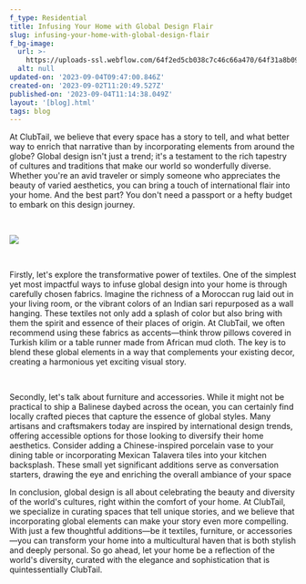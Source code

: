 ```yaml
---
f_type: Residential
title: Infusing Your Home with Global Design Flair
slug: infusing-your-home-with-global-design-flair
f_bg-image:
  url: >-
    https://uploads-ssl.webflow.com/64f2ed5cb038c7c46c66a470/64f31a8b098c06f3f72d1233_64a365bf593829c2f88f9d3f_64a2daac3d51d3a8e170ccf3_Mask%2520group-2-p-500.webp.png
  alt: null
updated-on: '2023-09-04T09:47:00.846Z'
created-on: '2023-09-02T11:20:49.527Z'
published-on: '2023-09-04T11:14:38.049Z'
layout: '[blog].html'
tags: blog
---
```


At ClubTail, we believe that every space has a story to tell, and what better way to enrich that narrative than by incorporating elements from around the globe? Global design isn't just a trend; it's a testament to the rich tapestry of cultures and traditions that make our world so wonderfully diverse. Whether you're an avid traveler or simply someone who appreciates the beauty of varied aesthetics, you can bring a touch of international flair into your home. And the best part? You don't need a passport or a hefty budget to embark on this design journey.

‍

![](https://uploads-ssl.webflow.com/64f2ed5cb038c7c46c66a470/64f320ee59342fcfba398b6d_64a2dbcf6377c951f4d8c7ff_64a2daaccfbfd116a5bbd733_Work%2520Image-p-1080.webp%20(1).png)

‍

Firstly, let's explore the transformative power of textiles. One of the simplest yet most impactful ways to infuse global design into your home is through carefully chosen fabrics. Imagine the richness of a Moroccan rug laid out in your living room, or the vibrant colors of an Indian sari repurposed as a wall hanging. These textiles not only add a splash of color but also bring with them the spirit and essence of their places of origin. At ClubTail, we often recommend using these fabrics as accents—think throw pillows covered in Turkish kilim or a table runner made from African mud cloth. The key is to blend these global elements in a way that complements your existing decor, creating a harmonious yet exciting visual story.

‍

Secondly, let's talk about furniture and accessories. While it might not be practical to ship a Balinese daybed across the ocean, you can certainly find locally crafted pieces that capture the essence of global styles. Many artisans and craftsmakers today are inspired by international design trends, offering accessible options for those looking to diversify their home aesthetics. Consider adding a Chinese-inspired porcelain vase to your dining table or incorporating Mexican Talavera tiles into your kitchen backsplash. These small yet significant additions serve as conversation starters, drawing the eye and enriching the overall ambiance of your space

In conclusion, global design is all about celebrating the beauty and diversity of the world's cultures, right within the comfort of your home. At ClubTail, we specialize in curating spaces that tell unique stories, and we believe that incorporating global elements can make your story even more compelling. With just a few thoughtful additions—be it textiles, furniture, or accessories—you can transform your home into a multicultural haven that is both stylish and deeply personal. So go ahead, let your home be a reflection of the world's diversity, curated with the elegance and sophistication that is quintessentially ClubTail.

‍
